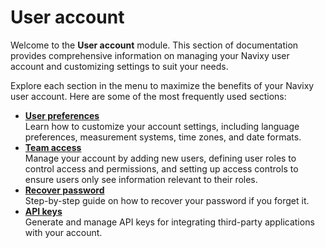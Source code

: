 # User account

Welcome to the **User account** module. This section of documentation provides comprehensive information on managing your Navixy user account and customizing settings to suit your needs.

Explore each section in the menu to maximize the benefits of your Navixy user account. Here are some of the most frequently used sections:

* [**User preferences**](profile.md)\
  Learn how to customize your account settings, including language preferences, measurement systems, time zones, and date formats.
* [**Team access**](users-and-roles/)\
  Manage your account by adding new users, defining user roles to control access and permissions, and setting up access controls to ensure users only see information relevant to their roles.
* [**Recover password**](password-recovery.md)\
  Step-by-step guide on how to recover your password if you forget it.
* [**API keys**](api-keys.md)\
  Generate and manage API keys for integrating third-party applications with your account.
